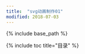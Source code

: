 ```yaml
---
title:  "svg动画制作01"
modified: 2018-07-03
---
```


{% include base_path %}

{% include toc title="目录" %}
